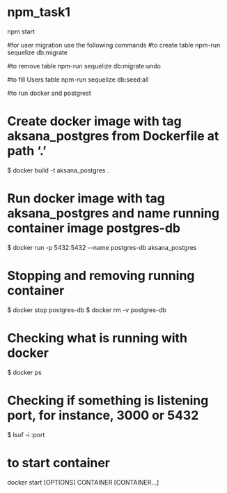 # npm_task1
npm start


#for user migration use the following commands
#to create table
npm-run sequelize db:migrate

#to remove table
npm-run sequelize db:migrate:undo

#to fill Users table
npm-run sequelize db:seed:all

#to run docker and postgrest
# Create docker image with tag aksana_postgres from Dockerfile at path ‘.’
$ docker build -t aksana_postgres .

# Run docker image with tag aksana_postgres and name running container image postgres-db
$ docker run -p 5432:5432 --name postgres-db aksana_postgres

# Stopping and removing running container
$ docker stop postgres-db
$ docker rm -v postgres-db

# Checking what is running with docker
$ docker ps
# Checking if something is listening port, for instance, 3000 or 5432
$ lsof -i :port

# to start container
docker start [OPTIONS] CONTAINER [CONTAINER...]